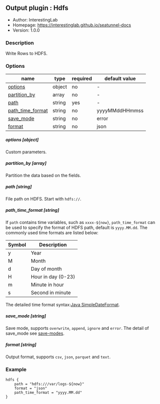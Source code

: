## Output plugin : Hdfs

* Author: InterestingLab
* Homepage: https://interestinglab.github.io/seatunnel-docs
* Version: 1.0.0

### Description

Write Rows to HDFS.

### Options

| name | type | required | default value |
| --- | --- | --- | --- |
| [options](#options-object) | object | no | - |
| [partition_by](#partition_by-array) | array | no | - |
| [path](#path-string) | string | yes | - |
| [path_time_format](#path_time_format-string) | string | no | yyyyMMddHHmmss |
| [save_mode](#save_mode-string) | string | no | error |
| [format](#format-string) | string | no | json |

##### options [object]

Custom parameters.

##### partition_by [array]

Partition the data based on the fields.

##### path [string]

File path on HDFS. Start with `hdfs://`.

##### path_time_format [string]

If `path` contains time variables, such as `xxxx-${now}`, `path_time_format` can be used to specify the format of HDFS path, default is `yyyy.MM.dd`. The commonly used time formats are listed below:


| Symbol | Description |
| --- | --- |
| y | Year |
| M | Month |
| d | Day of month |
| H | Hour in day (0-23) |
| m | Minute in hour |
| s | Second in minute |

The detailed time format syntax:[Java SimpleDateFormat](https://docs.oracle.com/javase/tutorial/i18n/format/simpleDateFormat.html).

##### save_mode [string]

Save mode, supports `overwrite`, `append`, `ignore` and `error`. The detail of save_mode see [save-modes](http://spark.apache.org/docs/2.2.0/sql-programming-guide.html#save-modes).

##### format [string]

Output format, supports `csv`, `json`, `parquet` and `text`.


### Example

```
hdfs {
    path = "hdfs:///var/logs-${now}"
    format = "json"
    path_time_format = "yyyy.MM.dd"
}
```
